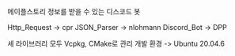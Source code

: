 메이플스토리 정보를 받을 수 있는 디스코드 봇

Http_Request -> cpr
JSON_Parser -> nlohmann
Discord_Bot -> DPP

세 라이브러리 모두 Vcpkg, CMake로 관리
개발 환경 -> Ubuntu 20.04.6
